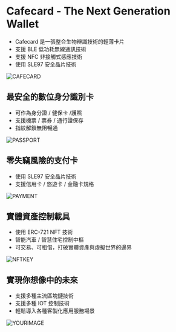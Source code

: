 # Cafecard - The Next Generation Wallet
- Cafecard 是一張整合生物辨識技術的輕薄卡片
- 支援 BLE 低功耗無線通訊技術
- 支援 NFC 非接觸式感應技術
- 使用 SLE97 安全晶片技術

![CAFECARD](https://user-images.githubusercontent.com/270062/149330760-c20338e5-b7d2-4cae-b858-640bfdd6383d.JPG)

## 最安全的數位身分識別卡
- 可作為身分證 / 健保卡 /護照
- 支援機票 / 票券 / 通行證保存
- 指紋解鎖無阻暢通

![PASSPORT](https://user-images.githubusercontent.com/270062/149335051-a6fe70f8-3a0f-4f4c-accc-beb819f4d5e4.jpg)

## 零失竊風險的支付卡
- 使用 SLE97 安全晶片技術
- 支援信用卡 / 悠遊卡 / 金融卡規格

![PAYMENT](https://user-images.githubusercontent.com/270062/149335071-f52be024-3a6b-4dbd-87aa-21cb8adcdf0f.jpg)

## 實體資產控制載具
- 使用 ERC-721 NFT 技術
- 智能汽車 / 智慧住宅控制中樞
- 可交易、可租借，打破實體資產與虛擬世界的邊界

![NFTKEY](https://user-images.githubusercontent.com/270062/149335078-d9e6a93b-8db0-4402-8857-156777f5293c.jpg)

## 實現你想像中的未來
- 支援多種主流區塊鏈技術
- 支援多種 IOT 控制技術
- 輕鬆導入各種客製化應用服務場景

![YOURIMAGE](https://user-images.githubusercontent.com/270062/149335131-f7ede0d6-b91d-41a9-84a1-4c3820c5f926.jpg)
